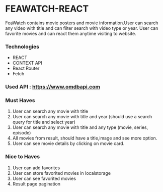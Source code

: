 # FEAWATCH-REACT

FeaWatch contains movie posters and movie information.User can search any video with title and can filter search with video type or year. User can favorite movies and can react them anytime visiting to website.

### Technologies

- REACT
- CONTEXT API
- React Router
- Fetch

### Used API : <https://www.omdbapi.com>

### Must Haves

1. User can search any movie with title
2. User can search any movie with title and year (should use a search query for title and select year)
3. User can search any movie with title and any type (movie, series, episode)
4. All movies from result, should have a title,image and see more option.
5. User can see movie details by clicking on movie card.

### Nice to Haves

1. User can add favorites
2. User can store favorited movies in localstorage
3. User can see favorited movies
4. Result page pagination
